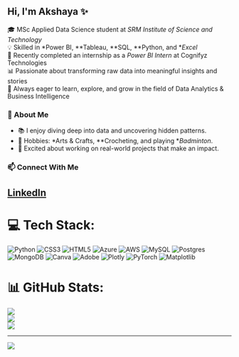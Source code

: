 ## Hi, I'm Akshaya ✨  

🎓 MSc Applied Data Science student at *SRM Institute of Science and Technology*  
💡 Skilled in *Power BI, **Tableau, **SQL, **Python, and **Excel*  
💼 Recently completed an internship as a *Power BI Intern* at Cognifyz Technologies  
📊 Passionate about transforming raw data into meaningful insights and stories  
🎯 Always eager to learn, explore, and grow in the field of Data Analytics & Business Intelligence  

### 🌟 About Me  
- 📚 I enjoy diving deep into data and uncovering hidden patterns.  
- 🎨 Hobbies: *Arts & Crafts, **Crocheting, and playing **Badminton*.  
- 🚀 Excited about working on real-world projects that make an impact.  


### 📫 Connect With Me  
[LinkedIn](https://www.linkedin.com/in/akshaya-achu)
---




# 💻 Tech Stack:
![Python](https://img.shields.io/badge/python-3670A0?style=for-the-badge&logo=python&logoColor=ffdd54) ![CSS3](https://img.shields.io/badge/css3-%231572B6.svg?style=for-the-badge&logo=css3&logoColor=white) ![HTML5](https://img.shields.io/badge/html5-%23E34F26.svg?style=for-the-badge&logo=html5&logoColor=white) ![Azure](https://img.shields.io/badge/azure-%230072C6.svg?style=for-the-badge&logo=microsoftazure&logoColor=white) ![AWS](https://img.shields.io/badge/AWS-%23FF9900.svg?style=for-the-badge&logo=amazon-aws&logoColor=white) ![MySQL](https://img.shields.io/badge/mysql-4479A1.svg?style=for-the-badge&logo=mysql&logoColor=white) ![Postgres](https://img.shields.io/badge/postgres-%23316192.svg?style=for-the-badge&logo=postgresql&logoColor=white) ![MongoDB](https://img.shields.io/badge/MongoDB-%234ea94b.svg?style=for-the-badge&logo=mongodb&logoColor=white) ![Canva](https://img.shields.io/badge/Canva-%2300C4CC.svg?style=for-the-badge&logo=Canva&logoColor=white) ![Adobe](https://img.shields.io/badge/adobe-%23FF0000.svg?style=for-the-badge&logo=adobe&logoColor=white) ![Plotly](https://img.shields.io/badge/Plotly-%233F4F75.svg?style=for-the-badge&logo=plotly&logoColor=white) ![PyTorch](https://img.shields.io/badge/PyTorch-%23EE4C2C.svg?style=for-the-badge&logo=PyTorch&logoColor=white) ![Matplotlib](https://img.shields.io/badge/Matplotlib-%23ffffff.svg?style=for-the-badge&logo=Matplotlib&logoColor=black)
# 📊 GitHub Stats:
![](https://github-readme-stats.vercel.app/api?username=DataAnalystAchu13&theme=midnight-purple&hide_border=false&include_all_commits=true&count_private=false)<br/>
![](https://nirzak-streak-stats.vercel.app/?user=DataAnalystAchu13&theme=midnight-purple&hide_border=false)<br/>
![](https://github-readme-stats.vercel.app/api/top-langs/?username=DataAnalystAchu13&theme=midnight-purple&hide_border=false&include_all_commits=true&count_private=false&layout=compact)

---
[![](https://visitcount.itsvg.in/api?id=DataAnalystAchu13&icon=0&color=0)](https://visitcount.itsvg.in)

<!-- Proudly created with GPRM ( https://gprm.itsvg.in ) -->
